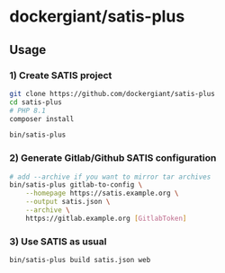 # dockergiant/satis-plus

## Usage

### 1) Create SATIS project

```bash
git clone https://github.com/dockergiant/satis-plus
cd satis-plus
# PHP 8.1
composer install

bin/satis-plus
```


### 2) Generate Gitlab/Github SATIS configuration

```bash
# add --archive if you want to mirror tar archives
bin/satis-plus gitlab-to-config \
    --homepage https://satis.example.org \
    --output satis.json \
    --archive \
    https://gitlab.example.org [GitlabToken]
```

### 3) Use SATIS as usual

```bash
bin/satis-plus build satis.json web
```

